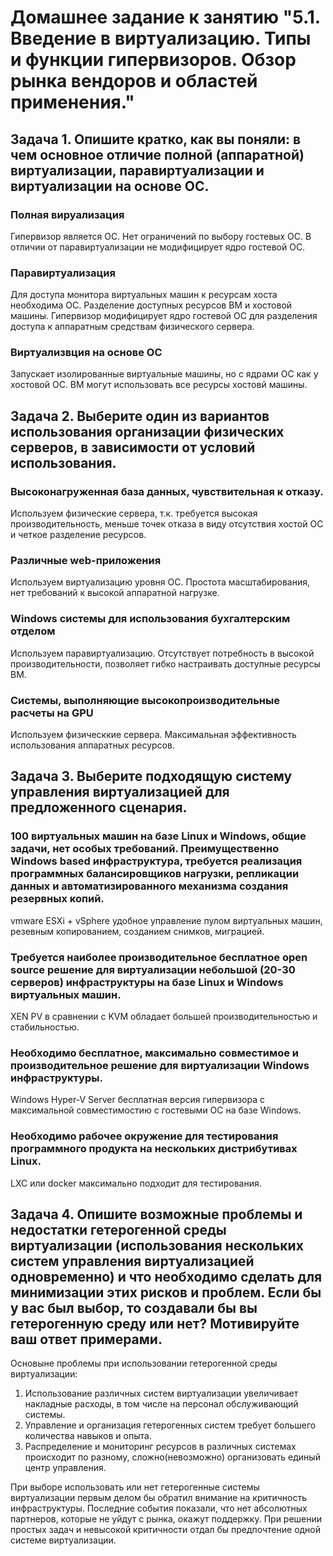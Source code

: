 # Домашнее задание к занятию "5.1. Введение в виртуализацию. Типы и функции гипервизоров. Обзор рынка вендоров и областей применения."

## Задача 1. Опишите кратко, как вы поняли: в чем основное отличие полной (аппаратной) виртуализации, паравиртуализации и виртуализации на основе ОС.

### Полная вируализация
Гипервизор является ОС. Нет ограничений по выбору гостевых ОС. В отличии от паравиртуализации не модифицирует ядро гостевой ОС.

### Паравиртуализация
Для доступа монитора виртуальных машин к ресурсам хоста необходима ОС. Разделение доступных ресурсов ВМ и хостовой машины.
Гипервизор модифицирует ядро гостевой ОС для разделения доступа к аппаратным средствам физического сервера. 

### Виртуализвция на основе ОС
Запускает изолированные виртуальные машины, но с ядрами ОС как у хостовой ОС. ВМ могут использовать все ресурсы хостовй машины.

## Задача 2. Выберите один из вариантов использования организации физических серверов, в зависимости от условий использования.

### Высоконагруженная база данных, чувствительная к отказу.
Используем физические сервера, т.к. требуется высокая производительность, меньше точек отказа в виду отсутствия хостой ОС и четкое разделение ресурсов.

### Различные web-приложения
Используем виртуализацию уровня ОС. Простота масштабирования, нет требований к высокой аппаратной нагрузке. 

### Windows системы для использования бухгалтерским отделом
Используем паравиртуализацию. Отсутствует потребность в высокой производительности, позволяет гибко настраивать доступные ресурсы ВМ. 

### Системы, выполняющие высокопроизводительные расчеты на GPU
Используем физическкие сервера. Максимальная эффективность использования аппаратных ресурсов.

## Задача 3. Выберите подходящую систему управления виртуализацией для предложенного сценария.

### 100 виртуальных машин на базе Linux и Windows, общие задачи, нет особых требований. Преимущественно Windows based инфраструктура, требуется реализация программных балансировщиков нагрузки, репликации данных и автоматизированного механизма создания резервных копий.
vmware ESXi + vSphere удобное управление пулом виртуальных машин, резевным копированием, созданием снимков, миграцией.

### Требуется наиболее производительное бесплатное open source решение для виртуализации небольшой (20-30 серверов) инфраструктуры на базе Linux и Windows виртуальных машин.
XEN PV в сравнении с KVM обладает большей производительностью и стабильностью.

### Необходимо бесплатное, максимально совместимое и производительное решение для виртуализации Windows инфраструктуры.
Windows Hyper-V Server бесплатная версия гипервизора с максимальной совместимостию с гостевыми ОС на базе Windows.

### Необходимо рабочее окружение для тестирования программного продукта на нескольких дистрибутивах Linux.
LXC или docker максимально подходит для тестирования.

## Задача 4. Опишите возможные проблемы и недостатки гетерогенной среды виртуализации (использования нескольких систем управления виртуализацией одновременно) и что необходимо сделать для минимизации этих рисков и проблем. Если бы у вас был выбор, то создавали бы вы гетерогенную среду или нет? Мотивируйте ваш ответ примерами.
Основыне проблемы при использовании гетерогенной среды виртуализации:
1. Использование различных систем виртуализации увеличивает накладные расходы, в том числе на персонал обслуживающий системы.
2. Управление и организация гетерогенных систем требует большего количества навыков и опыта.
3. Распределение и мониторинг ресурсов в различных системах происходит по разному, сложно(невозможно) организовать единый центр управления. 

При выборе использовать или нет гетерогенные системы виртуализации первым делом бы обратил внимание на критичность инфраструктуры. Последние события показали, что нет абсолютных партнеров, которые не уйдут с рынка, окажут поддержку.
При решении простых задач и невысокой критичности отдал бы предпочтение одной системе виртуализации.
